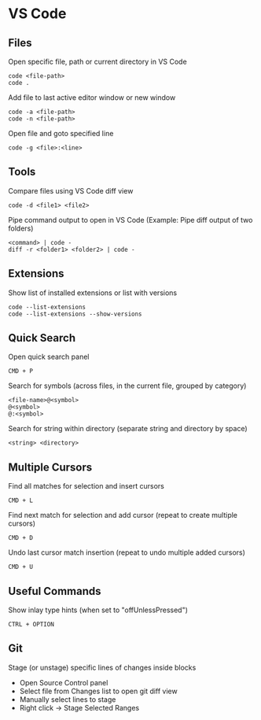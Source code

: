 # VS Code

## Files

Open specific file, path or current directory in VS Code

    code <file-path>
    code .

Add file to last active editor window or new window

    code -a <file-path>
    code -n <file-path>

Open file and goto specified line

    code -g <file>:<line>

## Tools

Compare files using VS Code diff view

    code -d <file1> <file2>

Pipe command output to open in VS Code (Example: Pipe diff output of two folders)

    <command> | code -
    diff -r <folder1> <folder2> | code -

## Extensions

Show list of installed extensions or list with versions

    code --list-extensions
    code --list-extensions --show-versions

## Quick Search

Open quick search panel

    CMD + P

Search for symbols (across files, in the current file, grouped by category)

    <file-name>@<symbol>
    @<symbol>
    @:<symbol>

Search for string within directory (separate string and directory by space)

    <string> <directory>

## Multiple Cursors

Find all matches for selection and insert cursors

    CMD + L

Find next match for selection and add cursor (repeat to create multiple cursors)

    CMD + D

Undo last cursor match insertion (repeat to undo multiple added cursors)

    CMD + U

## Useful Commands

Show inlay type hints (when set to "offUnlessPressed")

    CTRL + OPTION

## Git

Stage (or unstage) specific lines of changes inside blocks

- Open Source Control panel
- Select file from Changes list to open git diff view
- Manually select lines to stage
- Right click -> Stage Selected Ranges
